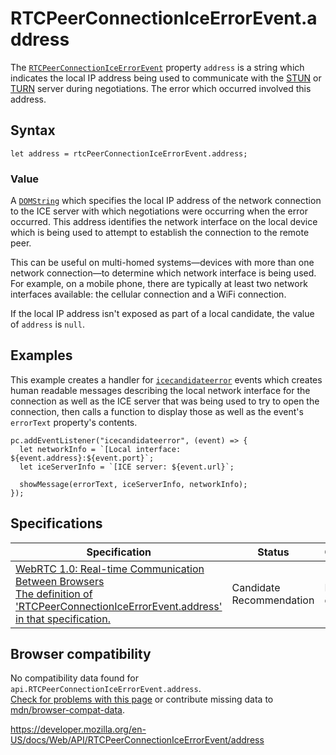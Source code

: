 RTCPeerConnectionIceErrorEvent.address
======================================

The [`RTCPeerConnectionIceErrorEvent`](../rtcpeerconnectioniceerrorevent) property `address` is a string which indicates the local IP address being used to communicate with the [STUN](https://developer.mozilla.org/en-US/docs/Glossary/STUN) or [TURN](https://developer.mozilla.org/en-US/docs/Glossary/TURN) server during negotiations. The error which occurred involved this address.

Syntax
------

    let address = rtcPeerConnectionIceErrorEvent.address;

### Value

A [`DOMString`](../domstring) which specifies the local IP address of the network connection to the ICE server with which negotiations were occurring when the error occurred. This address identifies the network interface on the local device which is being used to attempt to establish the connection to the remote peer.

This can be useful on multi-homed systems—devices with more than one network connection—to determine which network interface is being used. For example, on a mobile phone, there are typically at least two network interfaces available: the cellular connection and a WiFi connection.

If the local IP address isn't exposed as part of a local candidate, the value of `address` is `null`.

Examples
--------

This example creates a handler for [`icecandidateerror`](../rtcpeerconnection/icecandidateerror_event) events which creates human readable messages describing the local network interface for the connection as well as the ICE server that was being used to try to open the connection, then calls a function to display those as well as the event's <span class="page-not-created">`errorText`</span> property's contents.

    pc.addEventListener("icecandidateerror", (event) => {
      let networkInfo = `[Local interface: ${event.address}:${event.port}`;
      let iceServerInfo = `[ICE server: ${event.url}`;

      showMessage(errorText, iceServerInfo, networkInfo);
    });

Specifications
--------------

<table><thead><tr class="header"><th>Specification</th><th>Status</th><th>Comment</th></tr></thead><tbody><tr class="odd"><td><a href="https://w3c.github.io/webrtc-pc/#dom-rtcpeerconnectioniceerrorevent-address">WebRTC 1.0: Real-time Communication Between Browsers<br />
<span class="small">The definition of 'RTCPeerConnectionIceErrorEvent.address' in that specification.</span></a></td><td><span class="spec-cr">Candidate Recommendation</span></td><td>Initial definition.</td></tr></tbody></table>

Browser compatibility
---------------------

No compatibility data found for `api.RTCPeerConnectionIceErrorEvent.address`.  
[Check for problems with this page](#on-github) or contribute missing data to [mdn/browser-compat-data](https://github.com/mdn/browser-compat-data).

<a href="https://developer.mozilla.org/en-US/docs/Web/API/RTCPeerConnectionIceErrorEvent/address" class="_attribution-link">https://developer.mozilla.org/en-US/docs/Web/API/RTCPeerConnectionIceErrorEvent/address</a>
